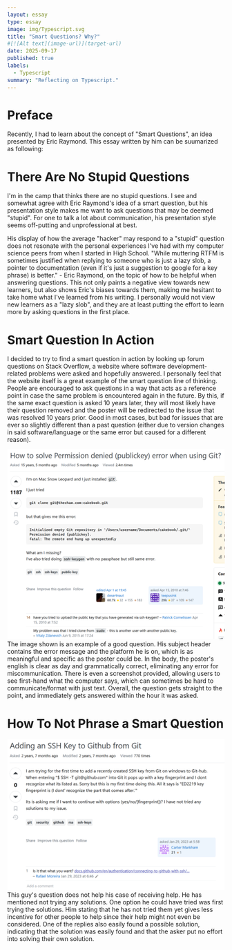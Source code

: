 ```yaml
---
layout: essay
type: essay
image: img/Typescript.svg
title: "Smart Questions? Why?"
#[![Alt text](image-url)](target-url)
date: 2025-09-17
published: true
labels:
  - Typescript
summary: "Reflecting on Typescript."
---
```


# Preface
Recently, I had to learn about the concept of "Smart Questions", an idea presented by Eric Raymond. This essay written by him can be suumarized as following: 

# There Are No Stupid Questions
I'm in the camp that thinks there are no stupid questions. I see and somewhat agree with Eric Raymond's idea of a smart question, but his presentation style makes me want to ask questions that may be deemed "stupid". For one to talk a lot about communication, his presentation style seems off-putting and unprofessional at best. 

His display of how the average "hacker" may respond to a "stupid" question does not resonate with the personal experiences I've had with my computer science peers from when I started in High School. "While muttering RTFM is sometimes justified when replying to someone who is just a lazy slob, a pointer to documentation (even if it's just a suggestion to google for a key phrase) is better." - Eric Raymond, on the topic of how to be helpful when answering questions. This not only paints a negative view towards new learners, but also shows Eric's biases towards them, making me hesitant to take home what I've learned from his writing. I personally would not view new learners as a "lazy slob", and they are at least putting the effort to learn more by asking questions in the first place.

# Smart Question In Action
I decided to try to find a smart question in action by looking up forum questions on Stack Overflow, a website where software development-related problems were asked and hopefully answered. I personally feel that the website itself is a great example of the smart question line of thinking. People are encouraged to ask questions in a way that acts as a reference point in case the same problem is encountered again in the future. By this, if the same exact question is asked 10 years later, they will most likely have their question removed and the poster will be redirected to the issue that was resolved 10 years prior. Good in most cases, but bad for issues that are ever so slightly different than a past question (either due to version changes in said software/language or the same error but caused for a different reason). 

[![Good Question](/img/smart-questions/good.png)](https://stackoverflow.com/questions/2643502/how-to-solve-permission-denied-publickey-error-when-using-git/2643584#2643584)
The image shown is an example of a good question. His subject header contains the error message and the platform he is on, which is as meaningful and specific as the poster could be. In the body, the poster's english is clear as day and grammatically correct, eliminating any error for miscommunication. There is even a screenshot provided, allowing users to see first-hand what the computer says, which can sometimes be hard to communicate/format with just text. Overall, the question gets straight to the point, and immediately gets answered within the hour it was asked.  


# How To Not Phrase a Smart Question

[![Bad Question](/img/smart-questions/bad.png)](https://stackoverflow.com/questions/75272888/adding-an-ssh-key-to-github-from-git)
This guy's question does not help his case of receiving help. He has mentioned not trying any solutions. One option he could have tried was first trying the solutions. Him stating that he has not tried them yet gives less incentive for other people to help since their help might not even be considered. One of the replies also easily found a possible solution, indicating that the solution was easily found and that the asker put no effort into solving their own solution.